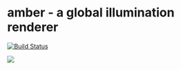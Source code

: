 amber - a global illumination renderer
=====

[![Build Status](https://travis-ci.org/etheriqa/amber.svg?branch=master)](https://travis-ci.org/etheriqa/amber)

![](https://gist.githubusercontent.com/etheriqa/fbec5f25fa05084c5abf/raw/f974578bd7e5576537fadfff90b6735e84b21ad0/reference.png)
